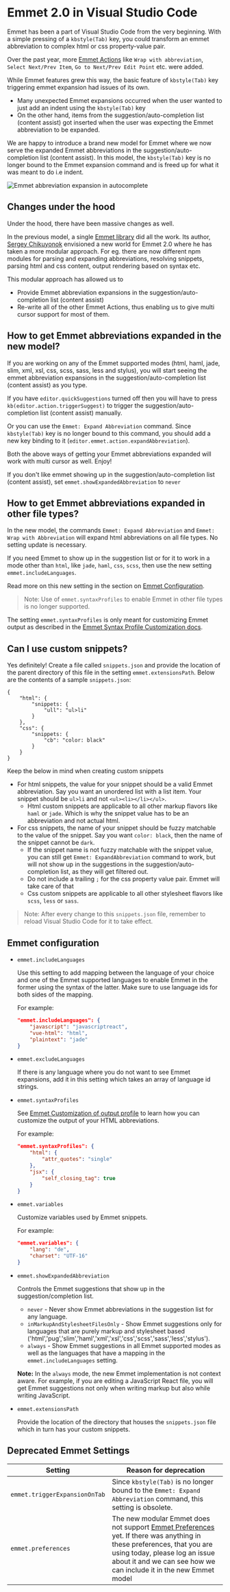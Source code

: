 # Emmet 2.0 in Visual Studio Code

Emmet has been a part of Visual Studio Code from the very beginning. With a simple pressing of a `kbstyle(Tab)` key, you could transform an emmet abbreviation to complex html or css property-value pair. 

Over the past year, more [Emmet Actions](https://docs.emmet.io/actions/) like `Wrap with abbreviation`, `Select Next/Prev Item`, `Go to Next/Prev Edit Point` etc. were added.

While Emmet features grew this way, the basic feature of `kbstyle(Tab)` key triggering emmet expansion had issues of its own.

* Many unexpected Emmet expansions occurred when the user wanted to just add an indent using the `kbstyle(Tab)` key 
* On the other hand, items from the suggestion/auto-completion list (content assist) got inserted when the user was expecting the Emmet abbreviation to be expanded.

We are happy to introduce a brand new model for Emmet where we now serve the expanded Emmet abbreviations in the suggestion/auto-completion list (content assist). In this model, the `kbstyle(Tab)` key is no longer bound to the Emmet expansion command and is freed up for what it was meant to do i.e indent.

![Emmet abbreviation expansion in autocomplete](../../../../release-notes/images/1_13/emmet.gif)

## Changes under the hood

Under the hood, there have been massive changes as well. 

In the previous model, a single [Emmet library](https://github.com/emmetio/emmet) did all the work. Its author, [Sergey Chikuyonok](https://github.com/sergeche) envisioned a new world for Emmet 2.0 where he has taken a more modular approach. For eg. there are now different npm modules for parsing and expanding abbreviations, resolving snippets, parsing html and css content, output rendering based on syntax etc.

This modular approach has allowed us to
- Provide Emmet abbreviation expansions in the suggestion/auto-completion list (content assist)
- Re-write all of the other Emmet Actions, thus enabling us to give multi cursor support for most of them.


## How to get Emmet abbreviations expanded in the new model?

If you are working on any of the Emmet supported modes (html, haml, jade, slim, xml, xsl, css, scss, sass, less and stylus), you will start seeing the emmet abbreviation expansions in the suggestion/auto-completion list (content assist) as you type. 

If you have `editor.quickSuggestions` turned off then you will have to press `kb(editor.action.triggerSuggest)` to trigger the suggestion/auto-completion list (content assist) manually.

Or you can use the `Emmet: Expand Abbreviation` command. Since `kbstyle(Tab)` key is no longer bound to this command, you should add a new key binding to it (`editor.emmet.action.expandAbbreviation`).

Both the above ways of getting your Emmet abbreviations expanded will work with multi cursor as well. Enjoy!

If you don't like emmet showing up in the suggestion/auto-completion list (content assist), set `emmet.showExpandedAbbreviation` to `never`

## How to get Emmet abbreviations expanded in other file types?

In the new model, the commands `Emmet: Expand Abbreviation` and `Emmet: Wrap with Abbreviation` will expand html abbreviations on all file types. No setting update is necessary.

If you need Emmet to show up in the suggestion list or for it to work in a mode other than `html`, like `jade`, `haml`, `css`, `scss`, then use the new setting `emmet.includeLanguages`. 

Read more on this new setting in the section on [Emmet Configuration](#emmet-configuration).

> Note: Use of `emmet.syntaxProfiles` to enable Emmet in other file types is no longer supported.

The setting `emmet.syntaxProfiles` is only meant for customizing Emmet output as described in the [Emmet Syntax Profile Customization docs](https://docs.emmet.io/customization/syntax-profiles/).


## Can I use custom snippets?

Yes definitely! Create a file called `snippets.json` and provide the location of the parent directory of this file in the setting `emmet.extensionsPath`. 
Below are the contents of a sample `snippets.json`:

```
{
    "html": {
        "snippets: {
            "ull": "ul>li" 
        }
    },
    "css": {
        "snippets: {
            "cb": "color: black" 
        }
    }
}
```

Keep the below in mind when creating custom snippets

* For html snippets, the value for your snippet should be a valid Emmet abbreviation. Say you want an unordered list with a list item. Your snippet should be `ul>li` and not `<ul><li></li></ul>`. 
     * Html custom snippets are applicable to all other markup flavors like `haml` or `jade`. Which is why the snippet value has to be an abbreviation and not actual html.
* For css snippets, the name of your snippet should be fuzzy matchable to the value of the snippet. Say you want `color: black`, then the name of the snippet cannot be `dark`. 
     * If the snippet name is not fuzzy matchable with the snippet value, you can still get `Emmet: ExpandAbbreviation` command to work, but will not show up in the suggestions in the suggestion/auto-completion list, as they will get filtered out.
     * Do not include a trailing `;` for the css property value pair. Emmet will take care of that
     * Css custom snippets are applicable to all other stylesheet flavors like `scss`, `less` or `sass`. 

> Note: After every change to this `snippets.json` file, remember to reload Visual Studio Code for it to take effect.
     

## Emmet configuration

* `emmet.includeLanguages`

    Use this setting to add mapping between the language of your choice and one of the Emmet supported languages to enable Emmet in the former using the syntax of the latter.
    Make sure to use language ids for both sides of the mapping.

    For example:
    ```json
    "emmet.includeLanguages": {
        "javascript": "javascriptreact",
        "vue-html": "html",
        "plaintext": "jade"
    }
    ```

* `emmet.excludeLanguages`

    If there is any language where you do not want to see Emmet expansions, add it in this setting which takes an array of language id strings.

* `emmet.syntaxProfiles`

    See [Emmet Customization of output profile](https://docs.emmet.io/customization/syntax-profiles/#create-your-own-profile) to learn how you can customize the output of your HTML abbreviations.

    For example:
    ```json
    "emmet.syntaxProfiles": {
        "html": {
            "attr_quotes": "single"
        },
        "jsx": {
            "self_closing_tag": true
        }
    }
    ```

* `emmet.variables`

    Customize variables used by Emmet snippets.

    For example:
    ```json
    "emmet.variables": {
        "lang": "de",
        "charset": "UTF-16"
    }
    ```

* `emmet.showExpandedAbbreviation`

    Controls the Emmet suggestions that show up in the suggestion/completion list.

    * `never` - Never show Emmet abbreviations in the suggestion list for any language.
    * `inMarkupAndStylesheetFilesOnly` - Show Emmet suggestions only for languages that are purely markup and stylesheet based ('html','pug','slim','haml','xml','xsl','css','scss','sass','less','stylus').
    * `always` - Show Emmet suggestions in all Emmet supported modes as well as the languages that have a mapping in the `emmet.includeLanguages` setting.

    **Note:** In the `always` mode, the new Emmet implementation is not context aware. For example, if you are editing a JavaScript React file, you will get Emmet suggestions not only when writing markup but also while writing JavaScript.

* `emmet.extensionsPath`

   Provide the location of the directory that houses the `snippets.json` file which in turn has your custom snippets.
   
## Deprecated Emmet Settings

Setting | Reason for deprecation
-------- | ------------------------
`emmet.triggerExpansionOnTab` | Since `kbstyle(Tab)` is no longer bound to the `Emmet: Expand Abbreviation` command, this setting is obsolete.
`emmet.preferences` | The new modular Emmet does not support [Emmet Preferences](https://docs.emmet.io/customization/preferences/) yet. If there was anything in these preferences, that you are using today, please log an issue about it and we can see how we can include it in the new Emmet model
